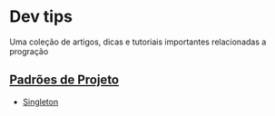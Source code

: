 # Dev tips
Uma coleção de artigos, dicas e tutoriais importantes relacionadas a progração

## [Padrões de Projeto](padroes-projeto/README.md)
- [Singleton](padroes-projeto/singleton/README.md)